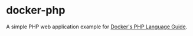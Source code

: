 # docker-php

A simple PHP web application example for [Docker's PHP Language Guide](https://docs.docker.com/language/php/).